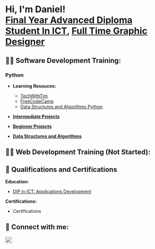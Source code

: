 <h1>Hi, I'm Daniel! <br/><a href="https://www.linkedin.com/in/daniel-marais-565494208">Final Year Advanced Diploma Student In ICT</a>, <a href="https://www.linkedin.com/in/daniel-marais-565494208">Full Time Graphic Designer</a></h1>

<h2>👨‍💻 Software Development Training:</h2>

<h3>Python</h3>

- <b>Learning Resouces:</b>
  - [TechWithTim](https://www.youtube.com/watch?v=NpmFbWO6HPU&list=WL&index=7&t=8058s&ab_channel=TechWithTim)
  - [FreeCodeCamp](https://www.youtube.com/watch?v=pdy3nh1tn6I&ab_channel=freeCodeCamp.org)
  - [Data Structures and Algorithms Python](https://www.udemy.com/course/data-structures-and-algorithms-in-python-gb/learn/lecture/39778100#overview)

- <b>[Intermediate Projects](https://github.com/ItchiSushi/IntermediateProjects)</b>

- <b>[Beginner Projects](https://github.com/ItchiSushi/BeginnerProjects)</b>

- <b>[Data Structures and Algorithms](https://github.com/ItchiSushi/Data-Structures-and-Algorithms-Python)</b>


<h2>👨‍💻 Web Development Training (Not Started):</h2> 

<h2>📜 Qualifications and Certifications</h2>
  
  <b>Education:</b>
  - [DIP in ICT: Applications Development](https://github.com/ItchiSushi/Education-and-Certifications/tree/main/Education)
  
  <b>Certifications:</b>
  - Certifications
    
<h2> 🤳 Connect with me:</h2>

[<img align="left" alt="JoshMadakor | LinkedIn" width="22px" src="https://cdn.jsdelivr.net/npm/simple-icons@v3/icons/linkedin.svg" />][linkedin]


[linkedin]: https://www.linkedin.com/in/daniel-marais-oct/

